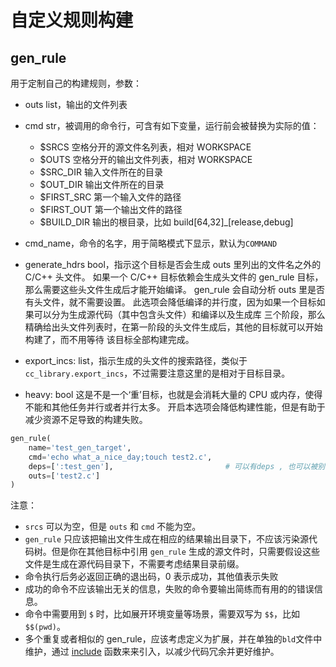 # 自定义规则构建 #

## gen\_rule ##

用于定制自己的构建规则，参数：

- outs list，输出的文件列表
- cmd str，被调用的命令行，可含有如下变量，运行前会被替换为实际的值：
  - $SRCS 空格分开的源文件名列表，相对 WORKSPACE
  - $OUTS 空格分开的输出文件列表，相对 WORKSPACE
  - $SRC\_DIR 输入文件所在的目录
  - $OUT\_DIR 输出文件所在的目录
  - $FIRST\_SRC 第一个输入文件的路径
  - $FIRST\_OUT 第一个输出文件的路径
  - $BUILD\_DIR 输出的根目录，比如 build[64,32]\_[release,debug]

- cmd\_name，命令的名字，用于简略模式下显示，默认为`COMMAND`
- generate\_hdrs bool，指示这个目标是否会生成 outs 里列出的文件名之外的 C/C++ 头文件。
  如果一个 C/C++ 目标依赖会生成头文件的 gen\_rule 目标，那么需要这些头文件生成后才能开始编译。
  gen\_rule 会自动分析 outs 里是否有头文件，就不需要设置。
  此选项会降低编译的并行度，因为如果一个目标如果可以分为生成源代码（其中包含头文件）和编译以及生成库
  三个阶段，那么精确给出头文件列表时，在第一阶段的头文件生成后，其他的目标就可以开始构建了，而不用等待
  该目标全部构建完成。
- export\_incs: list，指示生成的头文件的搜索路径，类似于`cc_library.export_incs`，不过需要注意这里的是相对于目标目录。
- heavy: bool 这是不是一个‘重’目标，也就是会消耗大量的 CPU 或内存，使得不能和其他任务并行或者并行太多。
  开启本选项会降低构建性能，但是有助于减少资源不足导致的构建失败。

```python
gen_rule(
    name='test_gen_target',
    cmd='echo what_a_nice_day;touch test2.c',
    deps=[':test_gen'],                         # 可以有deps , 也可以被别的target依赖
    outs=['test2.c']
)
````

注意：

- `srcs` 可以为空，但是 `outs` 和 `cmd` 不能为空。
- `gen_rule` 只应该把输出文件生成在相应的结果输出目录下，不应该污染源代码树。但是你在其他目标中引用
  `gen_rule` 生成的源文件时，只需要假设这些文件是生成在源代码目录下，不需要考虑结果目录前缀。
- 命令执行后务必返回正确的退出码，0 表示成功，其他值表示失败
- 成功的命令不应该输出无关的信息，失败的命令要输出简练而有用的的错误信息。
- 命令中需要用到 `$` 时，比如展开环境变量等场景，需要双写为 `$$`，比如 `$$(pwd)`。
- 多个重复或者相似的 gen_rule，应该考虑定义为扩展，并在单独的`bld`文件中维护，通过 [include](../functions.md#include)
  函数来来引入，以减少代码冗余并更好维护。
